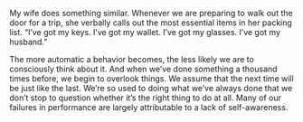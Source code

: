 My wife does something similar. Whenever we are preparing to
walk out the door for a trip, she verbally calls out the most essential
items in her packing list. “I’ve got my keys. I’ve got my wallet. I’ve got
my glasses. I’ve got my husband.”

The more automatic a behavior becomes, the less likely we are to
consciously think about it. And when we’ve done something a
thousand times before, we begin to overlook things. We assume that
the next time will be just like the last. We’re so used to doing what
we’ve always done that we don’t stop to question whether it’s the right
thing to do at all. Many of our failures in performance are largely
attributable to a lack of self-awareness.

